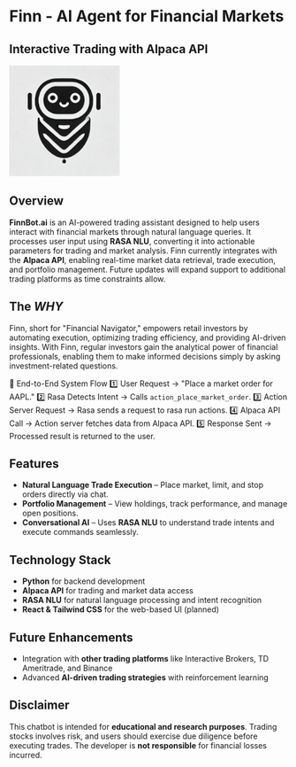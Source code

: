 # Finn - AI Agent for Financial Markets  
## Interactive Trading with Alpaca API  

<img src="finn.png" alt="Finn AI" width="200">


## Overview  
**FinnBot.ai** is an AI-powered trading assistant designed to help users interact with financial markets through natural language queries. It processes user input using **RASA NLU**, converting it into actionable parameters for trading and market analysis. Finn currently integrates with the **Alpaca API**, enabling real-time market data retrieval, trade execution, and portfolio management. Future updates will expand support to additional trading platforms as time constraints allow.  

## The _WHY_
Finn, short for "Financial Navigator," empowers retail investors by automating execution, optimizing trading efficiency, and providing AI-driven insights. With Finn, regular investors gain the analytical power of financial professionals, enabling them to make informed decisions simply by asking investment-related questions.


🔹 End-to-End System Flow
1️⃣ User Request → "Place a market order for AAPL."
2️⃣ Rasa Detects Intent → Calls `action_place_market_order`.
3️⃣ Action Server Request → Rasa sends a request to rasa run actions.
4️⃣ Alpaca API Call → Action server fetches data from Alpaca API.
5️⃣ Response Sent → Processed result is returned to the user.


## Features  
- **Natural Language Trade Execution** – Place market, limit, and stop orders directly via chat.  
- **Portfolio Management** – View holdings, track performance, and manage open positions.  
- **Conversational AI** – Uses **RASA NLU** to understand trade intents and execute commands seamlessly.  

## Technology Stack  
- **Python** for backend development  
- **Alpaca API** for trading and market data access  
- **RASA NLU** for natural language processing and intent recognition  
- **React & Tailwind CSS** for the web-based UI (planned)  

## Future Enhancements  
- Integration with **other trading platforms** like Interactive Brokers, TD Ameritrade, and Binance  
- Advanced **AI-driven trading strategies** with reinforcement learning  

## Disclaimer  
This chatbot is intended for **educational and research purposes**. Trading stocks involves risk, and users should exercise due diligence before executing trades. The developer is **not responsible** for financial losses incurred.  
